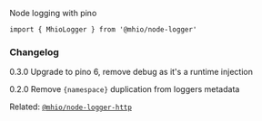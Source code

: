 
Node logging with pino
```
import { MhioLogger } from '@mhio/node-logger'
```

### Changelog

0.3.0 Upgrade to pino 6, remove debug as it's a runtime injection

0.2.0 Remove `{namespace}` duplication from loggers metadata

Related: [`@mhio/node-logger-http`](https://github.com/mhio/node-logger-http)
